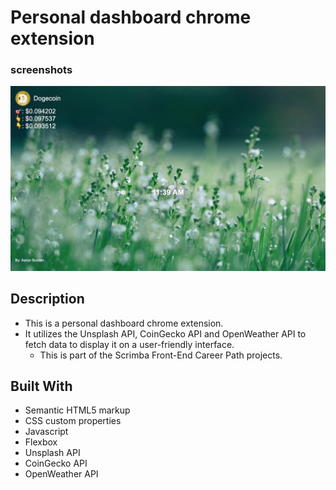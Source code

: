 # Personal dashboard chrome extension 


### screenshots
![image](screenshot.png)


## Description
+ This is a personal dashboard chrome extension. 
+ It utilizes the Unsplash API, CoinGecko API and OpenWeather API to fetch data to display it on a user-friendly interface.
  + This is part of the Scrimba Front-End Career Path projects.

## Built With

+ Semantic HTML5 markup
+ CSS custom properties
+ Javascript
+ Flexbox
+ Unsplash API
+ CoinGecko API
+ OpenWeather API

